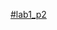 [﻿#lab1_p2](https://github.com/book92/Lab1_P2/assets/83381044/6f0eaf3f-e2a0-47c9-8ecc-a68112be163c)
 
 
